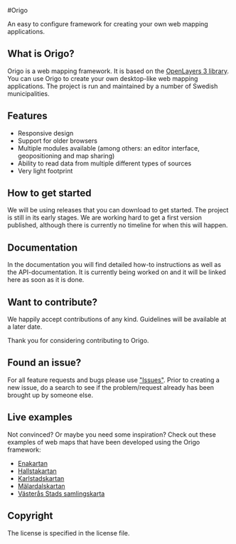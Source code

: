 #Origo

An easy to configure framework for creating your own web mapping applications.

## What is Origo?

Origo is a web mapping framework. It is based on the [OpenLayers 3 library](https://github.com/openlayers/ol3). You can use Origo to create your own desktop-like web mapping applications. The project is run and maintained by a number of Swedish municipalities.

## Features

* Responsive design
* Support for older browsers
* Multiple modules available (among others: an editor interface, geopositioning and map sharing)
* Ability to read data from multiple different types of sources
* Very light footprint

## How to get started

We will be using releases that you can download to get started. The project is still in its early stages. We are working hard to get a first version published, although there is currently no timeline for when this will happen.

## Documentation

In the documentation you will find detailed how-to instructions as well as the API-documentation. It is currently being worked on and it will be linked here as soon as it is done.

## Want to contribute?
We happily accept contributions of any kind. Guidelines will be available at a later date.

Thank you for considering contributing to Origo.

## Found an issue?
For all feature requests and bugs please use ["Issues"](https://github.com/origo-map/origo/issues). Prior to creating a new issue, do a search to see if the problem/request already has been brought up by someone else.

## Live examples
Not convinced? Or maybe you need some inspiration? Check out these examples of web maps that have been developed using the Origo framework:
* [Enakartan](http://karta.enkoping.se)
* [Hallstakartan](http://karta.hallstahammar.se)
* [Karlstadskartan](http://gi.karlstad.se)
* [Mälardalskartan](http://www.malardalskartan.se)
* [Västerås Stads samlingskarta](http://karta.vasteras.se/sam)

## Copyright
The license is specified in the license file.

